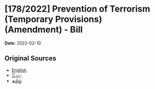 # [178/2022] Prevention of Terrorism (Temporary Provisions) (Amendment) - Bill

**Date:** 2022-02-10

## Original Sources

- [English](https://documents.gov.lk/view/bills/2022/2/178-2022_E.pdf)
- [සිංහල](https://documents.gov.lk/view/bills/2022/2/178-2022_S.pdf)
- [தமிழ்](https://documents.gov.lk/view/bills/2022/2/178-2022_T.pdf)
